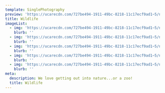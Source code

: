 ```yaml
---
template: SinglePhotography
preview: 'https://ucarecdn.com/727be494-1911-49bc-8218-11c17ecf9ad1~5/nth/0/'
title: Wildlife
imageList:
  - img: 'https://ucarecdn.com/727be494-1911-49bc-8218-11c17ecf9ad1~5/nth/0/'
    blurb: ''
  - img: 'https://ucarecdn.com/727be494-1911-49bc-8218-11c17ecf9ad1~5/nth/1/'
    blurb: ''
  - img: 'https://ucarecdn.com/727be494-1911-49bc-8218-11c17ecf9ad1~5/nth/2/'
    blurb: ''
  - img: 'https://ucarecdn.com/727be494-1911-49bc-8218-11c17ecf9ad1~5/nth/3/'
    blurb: ''
  - img: 'https://ucarecdn.com/727be494-1911-49bc-8218-11c17ecf9ad1~5/nth/4/'
    blurb: ''
meta:
  description: We love getting out into nature...or a zoo!
  title: Wildlife
---
```


